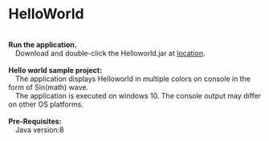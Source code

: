 # HelloWorld
<br><b>Run the application.</b>
  <br>&emsp;Download and double-click the Helloworld.jar at <a href="https://github.com/sandeepamilineni/HelloWorld/blob/master/jar/">location</a>.
  <br>
<br><b>Hello world sample project:</b>
  <br>&emsp;The application displays Helloworld in multiple colors on console in the form of Sin(math) wave.  
  &emsp;The application is executed on windows 10. The console output may differ on other OS platforms.
  <br>
<br><b>Pre-Requisites:</b>
<br>&emsp;Java version:8 </ebsp>


